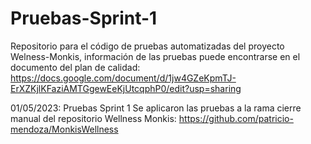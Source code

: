 # Pruebas-Sprint-1
Repositorio para el código de pruebas automatizadas del proyecto Welness-Monkis, información de las pruebas puede encontrarse en el documento del plan de calidad: https://docs.google.com/document/d/1jw4GZeKpmTJ-ErXZKjlKFaziAMTGgewEeKjUtcqphP0/edit?usp=sharing

01/05/2023: Pruebas Sprint 1
Se aplicaron las pruebas a la rama cierre manual del repositorio Wellness Monkis: https://github.com/patricio-mendoza/MonkisWellness
